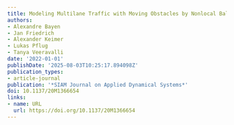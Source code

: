 ```yaml
---
title: Modeling Multilane Traffic with Moving Obstacles by Nonlocal Balance Laws
authors:
- Alexandre Bayen
- Jan Friedrich
- Alexander Keimer
- Lukas Pflug
- Tanya Veeravalli
date: '2022-01-01'
publishDate: '2025-08-03T10:25:17.894098Z'
publication_types:
- article-journal
publication: '*SIAM Journal on Applied Dynamical Systems*'
doi: 10.1137/20M1366654
links:
- name: URL
  url: https://doi.org/10.1137/20M1366654
---
```

